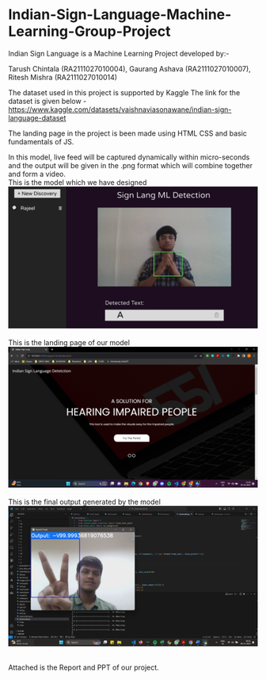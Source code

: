 # Indian-Sign-Language-Machine-Learning-Group-Project

Indian Sign Language is a Machine Learning Project developed by:-

Tarush Chintala (RA2111027010004),
Gaurang Ashava (RA2111027010007),
Ritesh Mishra (RA2111027010014)
<br>

The dataset used in this project is supported by Kaggle 
The link for the dataset is given below - <href> https://www.kaggle.com/datasets/vaishnaviasonawane/indian-sign-language-dataset </href>

The landing page in the project is been made using HTML CSS and basic fundamentals of JS.

In this model, live feed will be captured dynamically within micro-seconds and the output will be given in the .png format which will combine together and form a video.
<br>
This is the model which we have designed
<br>
<img src="images/Temp.jpg" alt="Design">
<br>
<br>
This is the landing page of our model 
<br>
<img src="images/Temp2.png" alt="Website">
<br>
<br>
This is the final output generated by the model
<br>
<img src="images/Temp3.png" alt="Trial">
<br>
<br>

Attached is the Report and PPT of our project.
